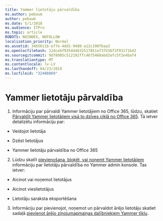 ```yaml
---
title: Yammer lietotāju pārvaldība
ms.author: pebaum
author: pebaum
ms.date: 5/1/2018
ms.audience: ITPro
ms.topic: article
ROBOTS: NOINDEX, NOFOLLOW
localization_priority: Normal
ms.assetid: 34b5611b-e77e-4dd1-9480-a12c190fbaa3
ms.openlocfilehash: 124cebf935444632517851ef37436f3f931f1b42
ms.sourcegitcommit: 9d78905c512192ffc4675468abd2efc5f2e4baf4
ms.translationtype: MT
ms.contentlocale: lv-LV
ms.lasthandoff: 04/23/2019
ms.locfileid: "32408869"
---
```

# <a name="managing-yammer-users"></a>Yammer lietotāju pārvaldība

1. Informāciju par pārvaldi Yammer lietotājiem no Office 365, lūdzu, skatiet [Pārvaldīt Yammer lietotājiem visā to dzīves ciklā no Office 365](https://support.office.com/article/6c4c8fff-6444-404a-bffc-f9da0bcc3039). Tā ietver detalizētu informāciju par:
    
  - Veidojot lietotāja
    
  - Dzēst lietotājus
    
  - Yammer lietotāju pārvaldība no Office 365
    
2. Lūdzu skatīt [pievienošana, bloķēt, vai noņemt Yammer lietotājiem](http://alchemyportal.azurewebsites.net/Rule/ManageYammer%20users%20across%20their%20lifecycle%20from%20Office%20365) informāciju par lietotāju pārvaldība no Yammer admin konsole. Tas ietver: 
    
  - Aicinot vai noņemot lietotājus
    
  - Aicinot vieslietotājus
    
  - Lietotāju saraksta eksportēšana
    
3. Informāciju par pievienojot, noņemot un pārvaldot ārējo lietotāju skatiet sadaļā [pievienot ārējo ziņojumapmaiņas dalībniekiem Yammer tīklu](https://support.office.com/article/423653bb-86b2-4eac-9d7e-dca121f7c16c).
    

